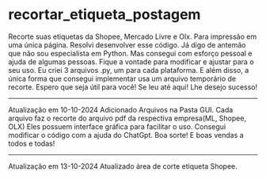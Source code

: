 # recortar_etiqueta_postagem
Recorte suas etiquetas da Shopee, Mercado Livre e Olx. Para impressão em uma única página.
Resolvi desenvolver esse código. Já digo de antemão que não sou especialista em Python.
Mas consegui com esforço pessoal e ajuda de algumas pessoas.
Fique a vontade para modificar e ajustar para o seu uso.
Eu criei 3 arquivos .py, um para cada plataforma. 
E além disso, a única forma que consegui implementar usa um arquivo temporário de recorte.
Espero que seja útil para você!
Se leu até aqui! Lhe desejo sucesso!

-----------------------------------
Atualização em 10-10-2024
Adicionado Arquivos na Pasta GUI.
Cada arquivo faz o recorte do arquivo pdf da respectiva empresa(ML, Shopee, OLX)
Eles possuem interface gráfica para facilitar o uso.
Consegui modificar o código com a ajuda do ChatGpt.
Boa sorte! E boas vendas a todos e todas!

--------------------------------------------------------------
Atualização em 13-10-2024
Atualizado área de corte etiqueta Shopee. 

